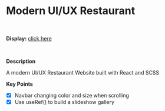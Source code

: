 # Modern UI/UX Restaurant

</br>

**Display:** [click here](https://hunterbiu1205.github.io/Modern-UI-UX-Restaurant/)

</br>

**Description**

A modern UI/UX Restaurant Website built with React and SCSS

**Key Points**

- [x] Navbar changing color and size when scrolling
- [x] Use useRef() to build a slideshow gallery

